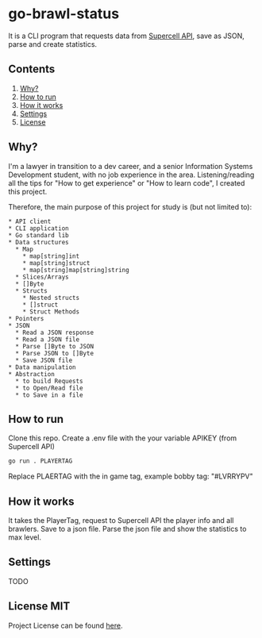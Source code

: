 # go-brawl-status

It is a CLI program that requests data from [Supercell API](https://developer.brawlstars.com),
save as JSON, parse and create statistics.

## Contents

1. [Why?](#why?)
2. [How to run](#how-to-run)
3. [How it works](#how-it-works)
4. [Settings](#settings)
5. [License](#license-mit)

## Why?
I'm a lawyer in transition to a dev career,
and a senior Information Systems Development student,
with no job experience in the area.
Listening/reading all the tips for "How to get experience" or
"How to learn code", I created this project.

Therefore, the main purpose of this project for study is (but not limited to):

    * API client
    * CLI application
    * Go standard lib
    * Data structures
      * Map
        * map[string]int
        * map[string]struct
        * map[string]map[string]string
      * Slices/Arrays
      * []Byte
      * Structs
        * Nested structs
        * []struct
        * Struct Methods
    * Pointers
    * JSON
      * Read a JSON response
      * Read a JSON file
      * Parse []Byte to JSON
      * Parse JSON to []Byte
      * Save JSON file
    * Data manipulation
    * Abstraction
      * to build Requests
      * to Open/Read file
      * to Save in a file


## How to run
Clone this repo.
Create a .env file with the your variable APIKEY (from Supercell API)
```sh
go run . PLAYERTAG
```
Replace PLAERTAG with the in game tag, example bobby tag: "#LVRRYPV"

## How it works
It takes the PlayerTag, request to Supercell API the player info and all brawlers.
Save to a json file.
Parse the json file and show the statistics to max level.

## Settings
TODO


## License MIT
Project License can be found [here](LICENSE).
